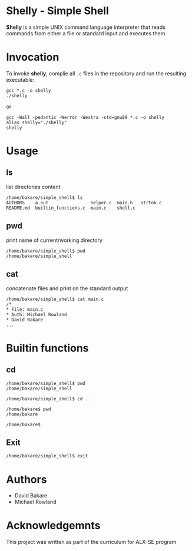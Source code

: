 # Shelly - Simple Shell

**Shelly** is a simple UNIX command language interpreter that reads commands from either a file or standard input and executes them.

# Invocation

To invoke **shelly**, complie all `.c` files in the repository and run the resulting executable:

```
gcc *.c -o shelly
./shelly
```
or

```
gcc -Wall -pedantic -Werror -Wextra -std=gnu89 *.c -o shelly
alias shelly="./shelly"
shelly
```

# Usage

## ls 
list directories content

```
/home/bakare/simple_shell$ ls
AUTHORS    a.out                helper.c  main.h   strtok.c                        README.md  builtin_functions.c  main.c    shell.c

```

## pwd 
print name of current/working directory
```
/home/bakare/simple_shell$ pwd
/home/bakare/simple_shell

```
## cat 
concatenate files and print on the standard output
```
/home/bakare/simple_shell$ cat main.c
/*                                                                                  * File: main.c                                                                     * Auth: Michael Rowland                                                            * David Bakare
...

```
# Builtin functions

## cd 
```
/home/bakare/simple_shell$ pwd
/home/bakare/simple_shell

/home/bakare/simple_shell$ cd ..

/home/bakare$ pwd
/home/bakare

/home/bakare$
```
## Exit 
```
/home/bakare/simple_shell$ exit
```
# Authors #
* David Bakare
* Michael Rowland

# Acknowledgemnts #
This project was written as part of the curriculum for ALX-SE program